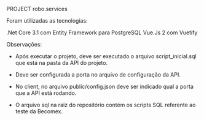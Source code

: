 PROJECT robo.services

Foram utilizadas as tecnologias:

.Net Core 3.1 com Entity Framework para PostgreSQL
Vue.Js 2 com Vuetify

Observações:

- Após executar o projeto, deve ser executado o arquivo script_inicial.sql que está na pasta da API do projeto.

- Deve ser configurada a porta no arquivo de configuração da API.

- No client, no arquivo public/config.json deve ser indicado qual a porta que a API está rodando.

- O arquivo sql na raiz do repositório contém os scripts SQL referente ao teste da Becomex.
